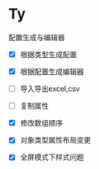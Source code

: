# Ty
配置生成与编辑器

- [x] 根据类型生成配置
- [x] 根据配置生成编辑器
- [ ] 导入导出excel,csv
- [ ] 复制属性
- [x] 修改数组顺序
- [x] 对象类型属性布局变更
- [x] 全屏模式下样式问题

